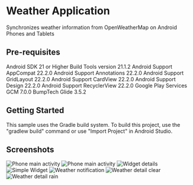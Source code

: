 Weather Application
===================

Synchronizes weather information from OpenWeatherMap on Android Phones and Tablets

Pre-requisites
--------------
Android SDK 21 or Higher
Build Tools version 21.1.2
Android Support AppCompat 22.2.0
Android Support Annotations 22.2.0
Android Support GridLayout 22.2.0
Android Support CardView 22.2.0
Android Support Design 22.2.0
Android Support RecyclerView 22.2.0
Google Play Services GCM 7.0.0
BumpTech Glide 3.5.2


Getting Started
---------------
This sample uses the Gradle build system.  To build this project, use the
"gradlew build" command or use "Import Project" in Android Studio.

Screenshots
-----------

![Phone main activity](screenshots/PhoneMain.png "Main activity")
![Phone main activity](screenshots/PhoneMain2.png "Main activity")
![Widget details](screenshots/widget.png "Widget details")
![Simple Widget](screenshots/simpleWidget.png "Simple widget")
![Weather notification](screenshots/notification.png "Notification")
![Weather detail clear](screenshots/clear.png "Details clear")
![Weather detail rain](screenshots/rain.png "Details rain")







